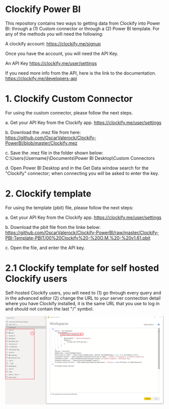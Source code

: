 # Clockify Power BI

This repository contains two ways to getting data from Clockify into Power BI: through a (1) Custom connector or through a (2) Power BI template. For any of the methods you will need the following:

A clockify account:
https://clockify.me/signup

Once you have the account, you will need the API Key.

An API Key
https://clockify.me/user/settings

If you need more info from the API, here is the link to the documentation.
https://clockify.me/developers-api

# 1. Clockify Custom Connector

For using the custom connector, please follow the next steps.

a. Get your API Key from the Clockify app. https://clockify.me/user/settings

b. Download the .mez file from here:
   https://github.com/OscarValerock/Clockify-PowerBI/blob/master/Clockify.mez

c. Save the .mez file in the folder shown below:
   C:\Users\{Username}\Documents\Power BI Desktop\Custom Connectors
   
d. Open Power BI Desktop and in the Get Data window search for the "Clockify" connector; when connecting you will be asked to enter the key.

# 2. Clockify template

For using the template (pbit) file, please follow the next steps:

a. Get your API Key from the Clockify app. https://clockify.me/user/settings

b. Download the pbit file from the linke below:
https://github.com/OscarValerock/Clockify-PowerBI/raw/master/Clockify-PBI-Template-PBIT/00%20Clockify%20-%20O.M.%20-%20v1.61.pbit

c. Open the file, and enter the API key.

# 2.1 Clockify template for self hosted Clockify users

Self-hosted Clockify users, you will need to (1) go through every query and in the advanced editor (2) change the URL to your server connection detail where you have Clockify installed, it is the same URL that you use to log in and should not contain the last "/" symbol.

![](ReadMeImages/Self%20hosted%20users.png)

